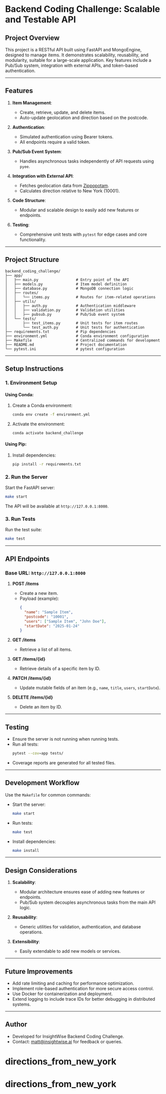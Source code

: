 # Backend Coding Challenge: Scalable and Testable API

## **Project Overview**
This project is a RESTful API built using FastAPI and MongoEngine, designed to manage items. It demonstrates scalability, reusability, and modularity, suitable for a large-scale application. Key features include a Pub/Sub system, integration with external APIs, and token-based authentication.

---

## **Features**
1. **Item Management**:
   - Create, retrieve, update, and delete items.
   - Auto-update geolocation and direction based on the postcode.

2. **Authentication**:
   - Simulated authentication using Bearer tokens.
   - All endpoints require a valid token.

3. **Pub/Sub Event System**:
   - Handles asynchronous tasks independently of API requests using `pyee`.

4. **Integration with External API**:
   - Fetches geolocation data from [Zippopotam](https://api.zippopotam.us).
   - Calculates direction relative to New York (10001).

5. **Code Structure**:
   - Modular and scalable design to easily add new features or endpoints.

6. **Testing**:
   - Comprehensive unit tests with `pytest` for edge cases and core functionality.

---

## **Project Structure**
```
backend_coding_challenge/
├── app/
│   ├── main.py                 # Entry point of the API
│   ├── models.py               # Item model definition
│   ├── database.py             # MongoDB connection logic
│   ├── routes/
│   │   └── items.py            # Routes for item-related operations
│   ├── utils/
│   │   ├── auth.py             # Authentication middleware
│   │   ├── validation.py       # Validation utilities
│   │   ├── pubsub.py           # Pub/Sub event system
│   └── tests/
│       ├── test_items.py       # Unit tests for item routes
│       └── test_auth.py        # Unit tests for authentication
├── requirements.txt            # Pip dependencies
├── environment.yml             # Conda environment configuration
├── Makefile                    # Centralized commands for development
├── README.md                   # Project documentation
└── pytest.ini                  # pytest configuration
```

---

## **Setup Instructions**

### **1. Environment Setup**
#### Using Conda:
1. Create a Conda environment:
   ```bash
   conda env create -f environment.yml
   ```
2. Activate the environment:
   ```bash
   conda activate backend_challenge
   ```

#### Using Pip:
1. Install dependencies:
   ```bash
   pip install -r requirements.txt
   ```

### **2. Run the Server**
Start the FastAPI server:
```bash
make start
```
The API will be available at `http://127.0.0.1:8000`.

### **3. Run Tests**
Run the test suite:
```bash
make test
```

---

## **API Endpoints**
### **Base URL**: `http://127.0.0.1:8000`

1. **POST /items**
   - Create a new item.
   - Payload (example):
     ```json
     {
       "name": "Sample Item",
       "postcode": "10001",
       "users": ["Sample Item", "John Doe"],
       "startDate": "2025-01-24"
     }
     ```

2. **GET /items**
   - Retrieve a list of all items.

3. **GET /items/{id}**
   - Retrieve details of a specific item by ID.

4. **PATCH /items/{id}**
   - Update mutable fields of an item (e.g., `name`, `title`, `users`, `startDate`).

5. **DELETE /items/{id}**
   - Delete an item by ID.

---

## **Testing**
- Ensure the server is not running when running tests.
- Run all tests:
  ```bash
  pytest --cov=app tests/
  ```
- Coverage reports are generated for all tested files.

---

## **Development Workflow**
Use the `Makefile` for common commands:
- Start the server:
  ```bash
  make start
  ```
- Run tests:
  ```bash
  make test
  ```
- Install dependencies:
  ```bash
  make install
  ```

---

## **Design Considerations**
1. **Scalability**:
   - Modular architecture ensures ease of adding new features or endpoints.
   - Pub/Sub system decouples asynchronous tasks from the main API logic.

2. **Reusability**:
   - Generic utilities for validation, authentication, and database operations.

3. **Extensibility**:
   - Easily extendable to add new models or services.

---

## **Future Improvements**
- Add rate limiting and caching for performance optimization.
- Implement role-based authentication for more secure access control.
- Use Docker for containerization and deployment.
- Extend logging to include trace IDs for better debugging in distributed systems.

---

## **Author**
- Developed for InsightWise Backend Coding Challenge.
- Contact: matt@insightwise.ai for feedback or queries.

# directions_from_new_york
# directions_from_new_york
